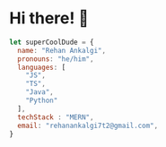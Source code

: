# Hi there! 👋

````javascript
let superCoolDude = {
  name: "Rehan Ankalgi",
  pronouns: "he/him",
  languages: [
    "JS",
    "TS",
    "Java",
    "Python"
  ],
  techStack : "MERN",
  email: "rehanankalgi7t2@gmail.com",
}
````
